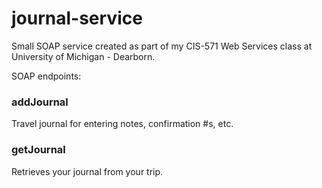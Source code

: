 # journal-service

Small SOAP service created as part of my CIS-571 Web Services class at University of Michigan - Dearborn. 

SOAP endpoints:

### addJournal
Travel journal for entering notes, confirmation #s, etc.


### getJournal
Retrieves your journal from your trip.
